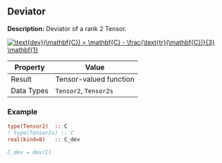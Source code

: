 ## Deviator

**Description:** Deviator of a rank 2 Tensor.

<a href="https://www.codecogs.com/eqnedit.php?latex=\text{dev}(\mathbf{C})&space;=&space;\mathbf{C}&space;-&space;\frac{\text{tr}(\mathbf{C})}{3}&space;\mathbf{1}" target="_blank"><img src="https://latex.codecogs.com/gif.latex?\text{dev}(\mathbf{C})&space;=&space;\mathbf{C}&space;-&space;\frac{\text{tr}(\mathbf{C})}{3}&space;\mathbf{1}" title="\text{dev}(\mathbf{C}) = \mathbf{C} - \frac{\text{tr}(\mathbf{C})}{3} \mathbf{1}" /></a>

| Property   | Value                  |
| ---        | ---                    |
| Result     | Tensor-valued function |
| Data Types | `Tensor2`, `Tensor2s`  |

### Example

```fortran
type(Tensor2)  :: C
! type(Tensor2s) :: C
real(kind=8)   :: C_dev

C_dev = dev(C)
